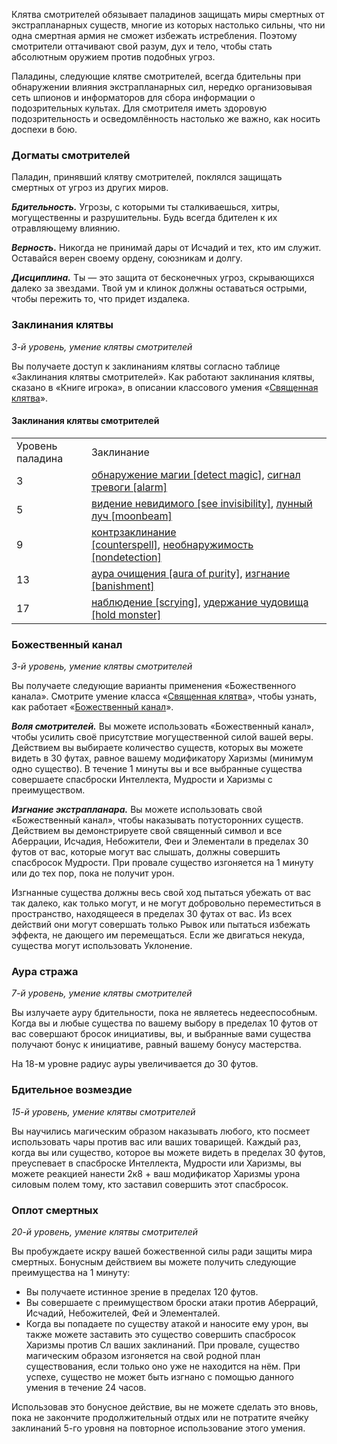Клятва смотрителей обязывает паладинов защищать миры смертных от экстрапланарных существ, многие из которых настолько сильны, что ни одна смертная армия не сможет избежать истребления. Поэтому смотрители оттачивают свой разум, дух и тело, чтобы стать абсолютным оружием против подобных угроз.

Паладины, следующие клятве смотрителей, всегда бдительны при обнаружении влияния экстрапланарных сил, нередко организовывая сеть шпионов и информаторов для сбора информации о подозрительных культах. Для смотрителя иметь здоровую подозрительность и осведомлённость настолько же важно, как носить доспехи в бою.

  

### Догматы смотрителей

Паладин, принявший клятву смотрителей, поклялся защищать смертных от угроз из других миров.

_**Бдительность.**_ Угрозы, с которыми ты сталкиваешься, хитры, могущественны и разрушительны. Будь всегда бдителен к их отравляющему влиянию.

_**Верность.**_ Никогда не принимай дары от Исчадий и тех, кто им служит. Оставайся верен своему ордену, союзникам и долгу.

_**Дисциплина.**_ Ты — это защита от бесконечных угроз, скрывающихся далеко за звездами. Твой ум и клинок должны оставаться острыми, чтобы пережить то, что придет издалека.

  

### Заклинания клятвы

_3-й уровень, умение клятвы смотрителей_

Вы получаете доступ к заклинаниям клятвы согласно таблице «Заклинания клятвы смотрителей». Как работают заклинания клятвы, сказано в «Книге игрока», в описании классового умения «[Священная клятва](https://dnd.su/class/94-paladin/#feature.sacred-oath)».

#### Заклинания клятвы смотрителей

|   |   |
|---|---|
|Уровень паладина|Заклинание|
|3|[обнаружение магии [detect magic]](https://dnd.su/spells/195-detect_magic/), [сигнал тревоги [alarm]](https://dnd.su/spells/313-alarm/)|
|5|[видение невидимого [see invisibility]](https://dnd.su/spells/20-see_invisibility/), [лунный луч [moonbeam]](https://dnd.su/spells/146-moonbeam/)|
|9|[контрзаклинание [counterspell]](https://dnd.su/spells/132-counterspell/), [необнаружимость [nondetection]](https://dnd.su/spells/185-nondetection/)|
|13|[аура очищения [aura of purity]](https://dnd.su/spells/5-aura_of_purity/), [изгнание [banishment]](https://dnd.su/spells/116-banishment/)|
|17|[наблюдение [scrying]](https://dnd.su/spells/176-scrying/), [удержание чудовища [hold monster]](https://dnd.su/spells/110-hold_monster/)|

  

### Божественный канал

_3-й уровень, умение клятвы смотрителей_

Вы получаете следующие варианты применения «Божественного канала». Смотрите умение класса «[Священная клятва](https://dnd.su/class/94-paladin/#feature.sacred-oath)», чтобы узнать, как работает «[Божественный канал](https://dnd.su/class/94-paladin/#channel-divinity)».

_**Воля смотрителей.**_ Вы можете использовать «Божественный канал», чтобы усилить своё присутствие могущественной силой вашей веры. Действием вы выбираете количество существ, которых вы можете видеть в 30 футах, равное вашему модификатору Харизмы (минимум одно существо). В течение 1 минуты вы и все выбранные существа совершаете спасброски Интеллекта, Мудрости и Харизмы с преимуществом.

_**Изгнание экстрапланара.**_ Вы можете использовать свой «Божественный канал», чтобы наказывать потусторонних существ. Действием вы демонстрируете свой священный символ и все Аберрации, Исчадия, Небожители, Феи и Элементали в пределах 30 футов от вас, которые могут вас слышать, должны совершить спасбросок Мудрости. При провале существо изгоняется на 1 минуту или до тех пор, пока не получит урон.

Изгнанные существа должны весь свой ход пытаться убежать от вас так далеко, как только могут, и не могут добровольно переместиться в пространство, находящееся в пределах 30 футах от вас. Из всех действий они могут совершать только Рывок или пытаться избежать эффекта, не дающего им перемещаться. Если же двигаться некуда, существа могут использовать Уклонение.

  

### Аура стража

_7-й уровень, умение клятвы смотрителей_

Вы излучаете ауру бдительности, пока не являетесь недееспособным. Когда вы и любые существа по вашему выбору в пределах 10 футов от вас совершают бросок инициативы, вы, и выбранные вами существа получают бонус к инициативе, равный вашему бонусу мастерства.

На 18-м уровне радиус ауры увеличивается до 30 футов.

  

### Бдительное возмездие

_15-й уровень, умение клятвы смотрителей_

Вы научились магическим образом наказывать любого, кто посмеет использовать чары против вас или ваших товарищей. Каждый раз, когда вы или существо, которое вы можете видеть в пределах 30 футов, преуспевает в спасброске Интеллекта, Мудрости или Харизмы, вы можете реакцией нанести 2к8 + ваш модификатор Харизмы урона силовым полем тому, кто заставил совершить этот спасбросок.

  

### Оплот смертных

_20-й уровень, умение клятвы смотрителей_

Вы пробуждаете искру вашей божественной силы ради защиты мира смертных. Бонусным действием вы можете получить следующие преимущества на 1 минуту:

- Вы получаете истинное зрение в пределах 120 футов.
- Вы совершаете с преимуществом броски атаки против Аберраций, Исчадий, Небожителей, Фей и Элементалей.
- Когда вы попадаете по существу атакой и наносите ему урон, вы также можете заставить это существо совершить спасбросок Харизмы против Сл ваших заклинаний. При провале, существо магическим образом изгоняется на свой родной план существования, если только оно уже не находится на нём. При успехе, существо не может быть изгнано с помощью данного умения в течение 24 часов.

Использовав это бонусное действие, вы не можете сделать это вновь, пока не закончите продолжительный отдых или не потратите ячейку заклинаний 5-го уровня на повторное использование этого умения.